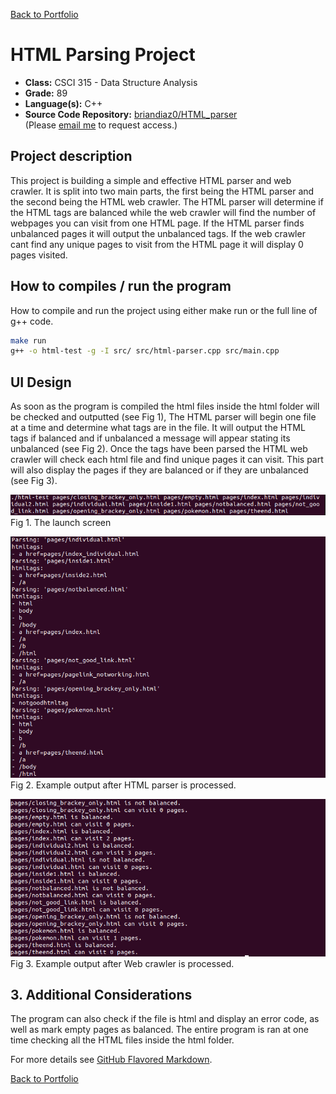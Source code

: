 [Back to Portfolio](./)

HTML Parsing Project
===============

-   **Class:** CSCI 315 - Data Structure Analysis
-   **Grade:** 89
-   **Language(s):** C++
-   **Source Code Repository:** [briandiaz0/HTML_parser](https://github.com/briandiaz0/HTML_parser)  
    (Please [email me](mailto:badiaz@csustudent.net?subject=GitHub%20Access) to request access.)

## Project description

This project is building a simple and effective HTML parser and web crawler. It is split into two main parts, the first being the HTML parser and the second being the HTML web crawler. The HTML parser will determine if the HTML tags are balanced while the web crawler will find the number of webpages you can visit from one HTML page. If the HTML parser finds unbalanced pages it will output the unbalanced tags. If the web crawler cant find any unique pages to visit from the HTML page it will display 0 pages visited.

## How to compiles / run the program

How to compile and run the project using either make run or the full line of g++ code.

```bash
make run
g++ -o html-test -g -I src/ src/html-parser.cpp src/main.cpp
```

## UI Design

As soon as the program is compiled the html files inside the html folder will be checked and outputted (see Fig 1), The HTML parser will begin one file at a time and determine what tags are in the file. It will output the HTML tags if balanced and if unbalanced a message will appear stating its unbalanced (see Fig 2). Once the tags have been parsed the HTML web crawler will check each html file and find unique pages it can visit. This part will also display the pages if they are balanced or if they are unbalanced (see Fig 3).

![screenshot](images/html_launch_display.PNG)
Fig 1. The launch screen

![screenshot](images/html_parser_display.PNG)
Fig 2. Example output after HTML parser is processed.

![screenshot](images/html_crawler_display.PNG)
Fig 3. Example output after Web crawler is processed.

## 3. Additional Considerations

The program can also check if the file is html and display an error code, as well as mark empty pages as balanced. The entire program is ran at one time checking all the HTML files inside the html folder.

For more details see [GitHub Flavored Markdown](https://guides.github.com/features/mastering-markdown/).

[Back to Portfolio](./)
